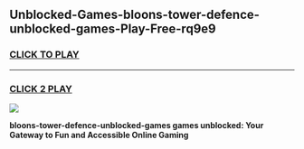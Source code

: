 
## Unblocked-Games-bloons-tower-defence-unblocked-games-Play-Free-rq9e9
<h3>
<a href="https://premium76.site?title=bloons-tower-defence-unblocked-games&ref=18A1">CLICK TO PLAY</a></h3>
<hr>

<h3>
<a href="https://premium76.site?title=bloons-tower-defence-unblocked-games&ref=18A1">CLICK 2 PLAY</a>
  
</h3>

<a href="https://premium76.site?title=bloons-tower-defence-unblocked-games&ref=18A1"><img src="https://clearcache.store/games.png"></a>


**bloons-tower-defence-unblocked-games games unblocked: Your Gateway to Fun and Accessible Online Gaming**
